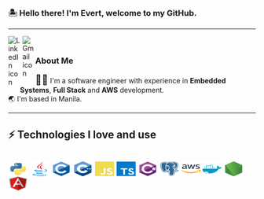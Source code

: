 ### 🏝️ Hello there! I'm Evert, welcome to my GitHub.

<hr />

<a href="https://www.linkedin.com/in/chrisevertbontogon/">
  <img src="https://cdn.jsdelivr.net/npm/simple-icons@3.13.0/icons/linkedin.svg" alt="LinkedIn icon" align="left" width="24px" />
</a>
<a href="mailto:cegbontogon@gmail.com">
  <img src="https://cdn.jsdelivr.net/npm/simple-icons@3.13.0/icons/gmail.svg" alt="Gmail icon" align="left" width="26px" style="padding-left: 5px;"/>
</a>

</br>

### About Me

<span style="font-size:20px;">👩‍💻</span> I'm a software engineer with experience in **Embedded Systems**, **Full Stack** and **AWS** development. </br>
<span sytle="font-size:20px;">🌏</span> I'm based in Manila. </br>

<hr />

## ⚡ Technologies I love and use
  
<div style="display: inline_block"><br>
  <img align="center" alt="python" height="30" width="40" src="https://raw.githubusercontent.com/devicons/devicon/master/icons/python/python-original.svg">
  <img align="center" alt="java" height="30" width="40" src="https://raw.githubusercontent.com/devicons/devicon/master/icons/java/java-original.svg">
  <img align="center" alt="c" height="30" width="40" src="https://raw.githubusercontent.com/devicons/devicon/master/icons/c/c-original.svg">
  <img align="center" alt="cplusplus" height="30" width="40" src="https://raw.githubusercontent.com/devicons/devicon/master/icons/cplusplus/cplusplus-original.svg">
  <img align="center" alt="js" height="30" width="40" src="https://raw.githubusercontent.com/devicons/devicon/master/icons/javascript/javascript-plain.svg">
  <img align="center" alt="typescript" height="30" width="40" src="https://raw.githubusercontent.com/devicons/devicon/master/icons/typescript/typescript-original.svg">
  <img align="center" alt="csharp" height="30" width="40" src="https://raw.githubusercontent.com/devicons/devicon/master/icons/csharp/csharp-original.svg">
  <img align="center" alt="postgresql" height="30" width="40" src="https://raw.githubusercontent.com/devicons/devicon/master/icons/postgresql/postgresql-plain.svg">
  <img align="center" alt="aws" height="30" width="40" src="https://raw.githubusercontent.com/devicons/devicon/master/icons/amazonwebservices/amazonwebservices-original-wordmark.svg">
  <img align="center" alt="docker" height="30" width="40" src="https://raw.githubusercontent.com/devicons/devicon/master/icons/docker/docker-plain.svg">
  <img align="center" alt="Node" height="30" width="40" src="https://raw.githubusercontent.com/devicons/devicon/master/icons/nodejs/nodejs-original.svg">
  <img align="center" alt="Angular" height="30" width="40" src="https://raw.githubusercontent.com/devicons/devicon/master/icons/angularjs/angularjs-original.svg">
</div>
